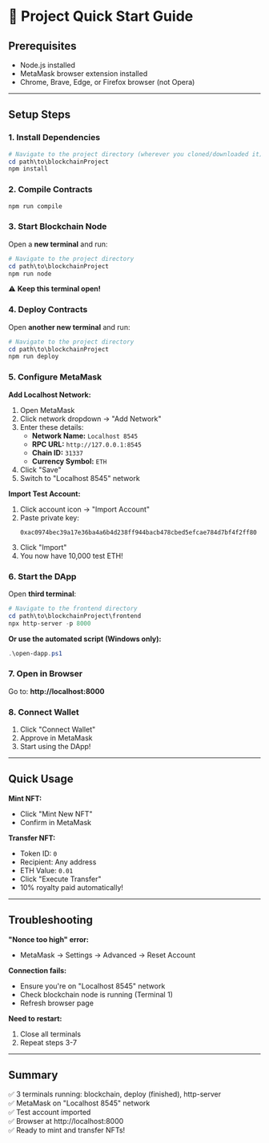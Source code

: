 # 🚀 Project Quick Start Guide

## Prerequisites
- Node.js installed
- MetaMask browser extension installed
- Chrome, Brave, Edge, or Firefox browser (not Opera)

---

## Setup Steps

### 1. Install Dependencies
```powershell
# Navigate to the project directory (wherever you cloned/downloaded it)
cd path\to\blockchainProject
npm install
```

### 2. Compile Contracts
```powershell
npm run compile
```

### 3. Start Blockchain Node
Open a **new terminal** and run:
```powershell
# Navigate to the project directory
cd path\to\blockchainProject
npm run node
```
⚠️ **Keep this terminal open!**

### 4. Deploy Contracts
Open **another new terminal** and run:
```powershell
# Navigate to the project directory
cd path\to\blockchainProject
npm run deploy
```

### 5. Configure MetaMask

**Add Localhost Network:**
1. Open MetaMask
2. Click network dropdown → "Add Network"
3. Enter these details:
   - **Network Name:** `Localhost 8545`
   - **RPC URL:** `http://127.0.0.1:8545`
   - **Chain ID:** `31337`
   - **Currency Symbol:** `ETH`
4. Click "Save"
5. Switch to "Localhost 8545" network

**Import Test Account:**
1. Click account icon → "Import Account"
2. Paste private key:
   ```
   0xac0974bec39a17e36ba4a6b4d238ff944bacb478cbed5efcae784d7bf4f2ff80
   ```
3. Click "Import"
4. You now have 10,000 test ETH!

### 6. Start the DApp
Open **third terminal**:
```powershell
# Navigate to the frontend directory
cd path\to\blockchainProject\frontend
npx http-server -p 8000
```

**Or use the automated script (Windows only):**
```powershell
.\open-dapp.ps1
```

### 7. Open in Browser
Go to: **http://localhost:8000**

### 8. Connect Wallet
1. Click "Connect Wallet"
2. Approve in MetaMask
3. Start using the DApp!

---

## Quick Usage

**Mint NFT:**
- Click "Mint New NFT"
- Confirm in MetaMask

**Transfer NFT:**
- Token ID: `0`
- Recipient: Any address
- ETH Value: `0.01`
- Click "Execute Transfer"
- 10% royalty paid automatically!

---

## Troubleshooting

**"Nonce too high" error:**
- MetaMask → Settings → Advanced → Reset Account

**Connection fails:**
- Ensure you're on "Localhost 8545" network
- Check blockchain node is running (Terminal 1)
- Refresh browser page

**Need to restart:**
1. Close all terminals
2. Repeat steps 3-7

---

## Summary
✅ 3 terminals running: blockchain, deploy (finished), http-server  
✅ MetaMask on "Localhost 8545" network  
✅ Test account imported  
✅ Browser at http://localhost:8000  
✅ Ready to mint and transfer NFTs!